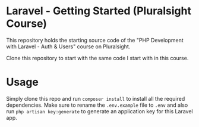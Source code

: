 # Laravel - Getting Started (Pluralsight Course)
This repository holds the starting source code of the "PHP Development with Laravel - Auth & Users" course on Pluralsight.

Clone this repository to start with the same code I start with in this course.

# Usage
Simply clone this repo and run `composer install` to install all the required dependencies. Make sure to rename the `.env.example` file to `.env` and also run `php artisan key:generate` to generate an application key for this Laravel app.